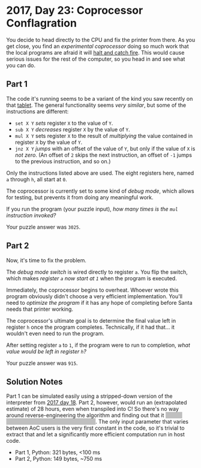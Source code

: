 # 2017, Day 23: Coprocessor Conflagration

You decide to head directly to the CPU and fix the printer from there. As you get close, you find an _experimental coprocessor_ doing so much work that the local programs are afraid it will [halt and catch fire](https://en.wikipedia.org/wiki/Halt_and_Catch_Fire). This would cause serious issues for the rest of the computer, so you head in and see what you can do.

## Part 1

The code it's running seems to be a variant of the kind you saw recently on that [tablet](../18). The general functionality seems _very similar_, but some of the instructions are different:

*   `set X Y` _sets_ register `X` to the value of `Y`.
*   `sub X Y` _decreases_ register `X` by the value of `Y`.
*   `mul X Y` sets register `X` to the result of _multiplying_ the value contained in register `X` by the value of `Y`.
*   `jnz X Y` _jumps_ with an offset of the value of `Y`, but only if the value of `X` is _not zero_. (An offset of `2` skips the next instruction, an offset of `-1` jumps to the previous instruction, and so on.)

Only the instructions listed above are used. The eight registers here, named `a` through `h`, all start at `0`.

The coprocessor is currently set to some kind of _debug mode_, which allows for testing, but prevents it from doing any meaningful work.

If you run the program (your puzzle input), _how many times is the `mul` instruction invoked?_

Your puzzle answer was `3025`.

## Part 2

Now, it's time to fix the problem.

The _debug mode switch_ is wired directly to register `a`. You flip the switch, which makes _register `a` now start at `1`_ when the program is executed.

Immediately, the coprocessor begins to overheat. Whoever wrote this program obviously didn't choose a very efficient implementation. You'll need to _optimize the program_ if it has any hope of completing before Santa needs that printer working.

The coprocessor's ultimate goal is to determine the final value left in register `h` once the program completes. Technically, if it had that... it wouldn't even need to run the program.

After setting register `a` to `1`, if the program were to run to completion, _what value would be left in register `h`?_

Your puzzle answer was `915`.


## Solution Notes

Part 1 can be simulated easily using a stripped-down version of the interpreter from [2017 day 18](../18). Part 2, however, would run an (extrapolated estimate) of 28 hours, even when transpiled into C! So there's no way around reverse-engineering the algorithm and finding out that it <span style="background:silver;color:silver;">counts composite (i.e. non-prime) numbers</span>. The only input parameter that varies between AoC users is the very first constant in the code, so it's trivial to extract that and let a significantly more efficient computation run in host code.

* Part 1, Python: 321 bytes, <100 ms
* Part 2, Python: 149 bytes, ~750 ms
